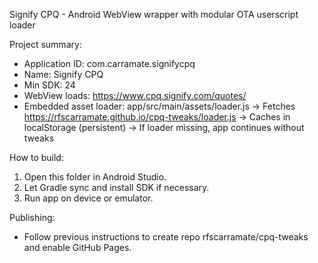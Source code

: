 Signify CPQ - Android WebView wrapper with modular OTA userscript loader

Project summary:
- Application ID: com.carramate.signifycpq
- Name: Signify CPQ
- Min SDK: 24
- WebView loads: https://www.cpq.signify.com/quotes/
- Embedded asset loader: app/src/main/assets/loader.js
  -> Fetches https://rfscarramate.github.io/cpq-tweaks/loader.js
  -> Caches in localStorage (persistent)
  -> If loader missing, app continues without tweaks

How to build:
1) Open this folder in Android Studio.
2) Let Gradle sync and install SDK if necessary.
3) Run app on device or emulator.

Publishing:
- Follow previous instructions to create repo rfscarramate/cpq-tweaks and enable GitHub Pages.
